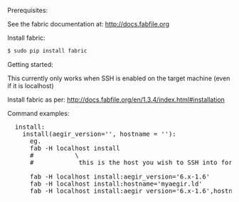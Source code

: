 Prerequisites:

See the fabric documentation at: http://docs.fabfile.org

Install fabric:

```bash
$ sudo pip install fabric
```


Getting started:

This currently only works when SSH is enabled on the target machine (even if it is localhost)

Install fabric as per: http://docs.fabfile.org/en/1.3.4/index.html#installation

Command examples:
<pre>
  install:
    install(aegir_version='', hostname = ''):
      eg.
      fab -H localhost install
      #           \
      #            this is the host you wish to SSH into for install

      fab -H localhost install:aegir_version='6.x-1.6'
      fab -H localhost install:hostname='myaegir.ld'
      fab -H localhost install:aegir_version='6.x-1.6',hostname='myaegir.ld'
</pre>
